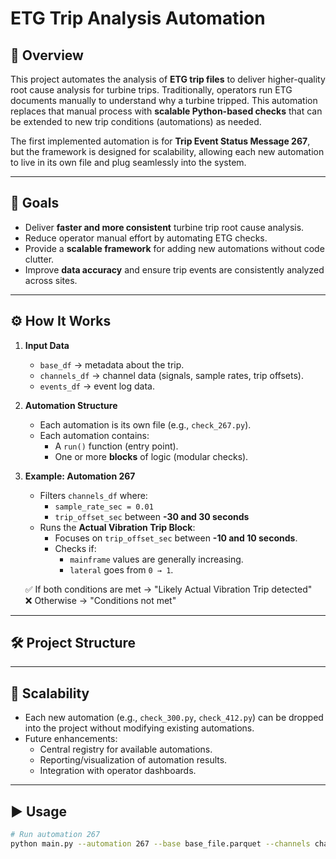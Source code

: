 # ETG Trip Analysis Automation

## 📌 Overview
This project automates the analysis of **ETG trip files** to deliver higher-quality root cause analysis for turbine trips. Traditionally, operators run ETG documents manually to understand why a turbine tripped. This automation replaces that manual process with **scalable Python-based checks** that can be extended to new trip conditions (automations) as needed.

The first implemented automation is for **Trip Event Status Message 267**, but the framework is designed for scalability, allowing each new automation to live in its own file and plug seamlessly into the system.

---

## 🎯 Goals
- Deliver **faster and more consistent** turbine trip root cause analysis.
- Reduce operator manual effort by automating ETG checks.
- Provide a **scalable framework** for adding new automations without code clutter.
- Improve **data accuracy** and ensure trip events are consistently analyzed across sites.

---

## ⚙️ How It Works
1. **Input Data**
   - `base_df` → metadata about the trip.
   - `channels_df` → channel data (signals, sample rates, trip offsets).
   - `events_df` → event log data.

2. **Automation Structure**
   - Each automation is its own file (e.g., `check_267.py`).
   - Each automation contains:
     - A `run()` function (entry point).
     - One or more **blocks** of logic (modular checks).

3. **Example: Automation 267**
   - Filters `channels_df` where:
     - `sample_rate_sec = 0.01`
     - `trip_offset_sec` between **-30 and 30 seconds**
   - Runs the **Actual Vibration Trip Block**:
     - Focuses on `trip_offset_sec` between **-10 and 10 seconds**.
     - Checks if:
       - `mainframe` values are generally increasing.
       - `lateral` goes from `0 → 1`.

   ✅ If both conditions are met → "Likely Actual Vibration Trip detected"  
   ❌ Otherwise → "Conditions not met"

---

## 🛠️ Project Structure

---

## 🚀 Scalability
- Each new automation (e.g., `check_300.py`, `check_412.py`) can be dropped into the project without modifying existing automations.
- Future enhancements:
  - Central registry for available automations.
  - Reporting/visualization of automation results.
  - Integration with operator dashboards.

---

## ▶️ Usage
```bash
# Run automation 267
python main.py --automation 267 --base base_file.parquet --channels channels_file.parquet --events events_file.parquet
